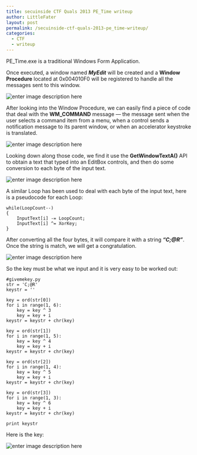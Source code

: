 ```yaml
---
title: secuinside CTF Quals 2013 PE_Time writeup
author: LittleFater
layout: post
permalink: /secuinside-ctf-quals-2013-pe_time-writeup/
categories:
  - CTF
  - writeup
---
```

PE_Time.exe is a traditional Windows Form Application.

Once executed, a window named ***MyEdit*** will be created and a **Window Procedure** located at 0x004010F0 will be registered to handle all the messages sent to this window.

![enter image description here][1]

After looking into the Window Procedure, we can easily find a piece of code that deal with the **WM_COMMAND** message &#8212; the message sent when the user selects a command item from a menu, when a control sends a notification message to its parent window, or when an accelerator keystroke is translated.

![enter image description here][2]

Looking down along those code, we find it use the **GetWindowTextA()** API to obtain a text that typed into an EditBox controls, and then do some conversion to each byte of the input text.

![enter image description here][3]

A similar Loop has been used to deal with each byte of the input text, here is a pseudocode for each Loop:

    while(LoopCount--)
    {
        InputText[i] -= LoopCount;
        InputText[i] ^= XorKey;
    }
    

After converting all the four bytes, it will compare it with a string ***&#8220;C;@R&#8221;***. Once the string is match, we will get a congratulation.

![enter image description here][4]

So the key must be what we input and it is very easy to be worked out:

    #givemekey.py
    str = 'C;@R'
    keystr = ''
    
    key = ord(str[0])
    for i in range(1, 6):
        key = key ^ 3
        key = key + i
    keystr = keystr + chr(key)
    
    key = ord(str[1])
    for i in range(1, 5):
        key = key ^ 4
        key = key + i
    keystr = keystr + chr(key)
    
    key = ord(str[2])
    for i in range(1, 4):
        key = key ^ 5
        key = key + i
    keystr = keystr + chr(key)
    
    key = ord(str[3])
    for i in range(1, 3):
        key = key ^ 6
        key = key + i
    keystr = keystr + chr(key)
    
    print keystr
    

Here is the key:

![enter image description here][5]

 [1]: http://www.blue-lotus.net/wp-content/uploads/2013/05/1.jpg
 [2]: http://www.blue-lotus.net/wp-content/uploads/2013/05/2.jpg
 [3]: http://www.blue-lotus.net/wp-content/uploads/2013/05/31.jpg
 [4]: http://www.blue-lotus.net/wp-content/uploads/2013/05/5.jpg
 [5]: http://www.blue-lotus.net/wp-content/uploads/2013/05/6.jpg